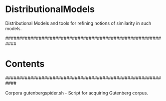 # DistributionalModels
Distributional Models and tools for refining notions of similarity in such models.

############################################################
# Contents                                                 #
############################################################

Corpora
	gutenbergspider.sh - Script for acquiring Gutenberg
			     corpus.